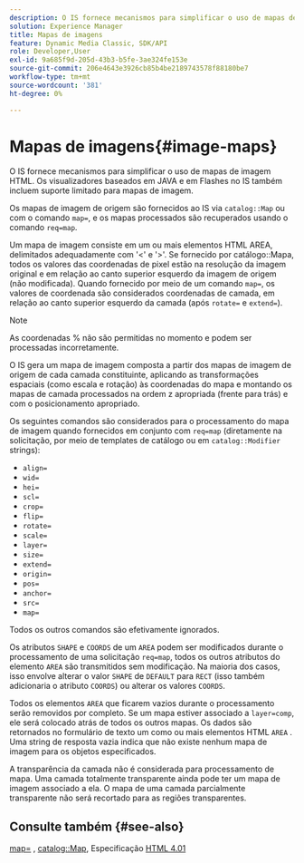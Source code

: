 ```yaml
---
description: O IS fornece mecanismos para simplificar o uso de mapas de imagem HTML. Os visualizadores baseados em JAVA e em Flashes no IS também incluem suporte limitado para mapas de imagem.
solution: Experience Manager
title: Mapas de imagens
feature: Dynamic Media Classic, SDK/API
role: Developer,User
exl-id: 9a685f9d-205d-43b3-b5fe-3ae324fe153e
source-git-commit: 206e4643e3926cb85b4be2189743578f88180be7
workflow-type: tm+mt
source-wordcount: '381'
ht-degree: 0%

---
```


# Mapas de imagens{#image-maps}

O IS fornece mecanismos para simplificar o uso de mapas de imagem HTML. Os visualizadores baseados em JAVA e em Flashes no IS também incluem suporte limitado para mapas de imagem.

Os mapas de imagem de origem são fornecidos ao IS via `catalog::Map` ou com o comando `map=`, e os mapas processados são recuperados usando o comando `req=map`.

Um mapa de imagem consiste em um ou mais elementos HTML AREA, delimitados adequadamente com &#39;&lt;&#39; e &#39;>&#39;. Se fornecido por catálogo::Mapa, todos os valores das coordenadas de pixel estão na resolução da imagem original e em relação ao canto superior esquerdo da imagem de origem (não modificada). Quando fornecido por meio de um comando `map=`, os valores de coordenada são considerados coordenadas de camada, em relação ao canto superior esquerdo da camada (após `rotate=` e `extend=`).

>[!NOTE]
>
>As coordenadas % não são permitidas no momento e podem ser processadas incorretamente.

O IS gera um mapa de imagem composta a partir dos mapas de imagem de origem de cada camada constituinte, aplicando as transformações espaciais (como escala e rotação) às coordenadas do mapa e montando os mapas de camada processados na ordem z apropriada (frente para trás) e com o posicionamento apropriado.

Os seguintes comandos são considerados para o processamento do mapa de imagem quando fornecidos em conjunto com `req=map` (diretamente na solicitação, por meio de templates de catálogo ou em `catalog::Modifier` strings):

* `align=`
* `wid=`
* `hei=`
* `scl=`
* `crop=`
* `flip=`
* `rotate=`
* `scale=`
* `layer=`
* `size=`
* `extend=`
* `origin=`
* `pos=`
* `anchor=`
* `src=`
* `map=`

Todos os outros comandos são efetivamente ignorados.

Os atributos `SHAPE` e `COORDS` de um `AREA` podem ser modificados durante o processamento de uma solicitação `req=map`, todos os outros atributos do elemento `AREA` são transmitidos sem modificação. Na maioria dos casos, isso envolve alterar o valor `SHAPE` de `DEFAULT` para `RECT` (isso também adicionaria o atributo `COORDS`) ou alterar os valores `COORDS`.

Todos os elementos `AREA` que ficarem vazios durante o processamento serão removidos por completo. Se um mapa estiver associado a `layer=comp`, ele será colocado atrás de todos os outros mapas. Os dados são retornados no formulário de texto um como ou mais elementos HTML `AREA` . Uma string de resposta vazia indica que não existe nenhum mapa de imagem para os objetos especificados.

A transparência da camada não é considerada para processamento de mapa. Uma camada totalmente transparente ainda pode ter um mapa de imagem associado a ela. O mapa de uma camada parcialmente transparente não será recortado para as regiões transparentes.

## Consulte também {#see-also}

[map=](../../../../../is-api/http-ref/image-serving-api-ref/c-http-protocol-reference/c-command-reference/r-map.md#reference-8f96545f196b4b7caa616e15c2363f06) ,  [catalog::Map](/help/aem-is-ir-api/is-api/image-catalog/image-serving-api-ref/c-image-catalog-reference/c-image-svg-data-reference/c-image-data-reference/r-map-cat.md), Especificação  [HTML 4.01](http://www.w3.org/TR/html401/)

